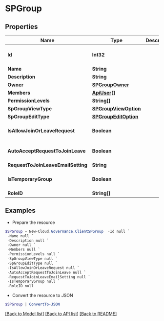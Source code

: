# SPGroup
## Properties

Name | Type | Description | Notes
------------ | ------------- | ------------- | -------------
**Id** | **Int32** |  | [optional] [default to 0]
**Name** | **String** |  | [optional] 
**Description** | **String** |  | [optional] 
**Owner** | [**SPGroupOwner**](SPGroupOwner.md) |  | [optional] 
**Members** | [**ApiUser[]**](ApiUser.md) |  | [optional] 
**PermissionLevels** | **String[]** |  | [optional] 
**SpGroupViewType** | [**SPGroupViewOption**](SPGroupViewOption.md) |  | [optional] 
**SpGroupEditType** | [**SPGroupEditOption**](SPGroupEditOption.md) |  | [optional] 
**IsAllowJoinOrLeaveRequest** | **Boolean** |  | [optional] [default to $false]
**AutoAcceptRequestToJoinLeave** | **Boolean** |  | [optional] [default to $false]
**RequestToJoinLeaveEmailSetting** | **String** |  | [optional] 
**IsTemporaryGroup** | **Boolean** |  | [optional] [default to $false]
**RoleID** | **String[]** |  | [optional] 

## Examples

- Prepare the resource
```powershell
$SPGroup = New-Cloud.Governance.ClientSPGroup  -Id null `
 -Name null `
 -Description null `
 -Owner null `
 -Members null `
 -PermissionLevels null `
 -SpGroupViewType null `
 -SpGroupEditType null `
 -IsAllowJoinOrLeaveRequest null `
 -AutoAcceptRequestToJoinLeave null `
 -RequestToJoinLeaveEmailSetting null `
 -IsTemporaryGroup null `
 -RoleID null
```

- Convert the resource to JSON
```powershell
$SPGroup | ConvertTo-JSON
```

[[Back to Model list]](../README.md#documentation-for-models) [[Back to API list]](../README.md#documentation-for-api-endpoints) [[Back to README]](../README.md)

